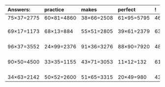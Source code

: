 | Answers: | practice | makes | perfect | ! |
| :--- | :--- | :--- | :--- | :--- |
| 75×37=2775 | 60×81=4860 | 38×66=2508 | 61×95=5795 | 46×40=1840 | 
|   |   |   |   |   | 
|   |   |   |   |   | 
|   |   |   |   |   | 
| 69×17=1173 | 68×13=884 | 55×51=2805 | 39×61=2379 | 63×33=2079 | 
|   |   |   |   |   | 
|   |   |   |   |   | 
|   |   |   |   |   | 
|   |   |   |   |   | 
| 96×37=3552 | 24×99=2376 | 91×36=3276 | 88×90=7920 | 48×50=2400 | 
|   |   |   |   |   | 
|   |   |   |   |   | 
|   |   |   |   |   | 
|   |   |   |   |   | 
| 90×50=4500 | 33×35=1155 | 43×71=3053 | 11×12=132 | 61×31=1891 | 
|   |   |   |   |   | 
|   |   |   |   |   | 
|   |   |   |   |   | 
|   |   |   |   |   | 
| 34×63=2142 | 50×52=2600 | 51×65=3315 | 20×49=980 | 43×65=2795 | 
